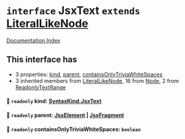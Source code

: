 # `interface` JsxText `extends` [LiteralLikeNode](../interface.LiteralLikeNode/README.md)

[Documentation Index](../README.md)

## This interface has

- 3 properties:
[kind](#-readonly-kind-syntaxkindjsxtext),
[parent](#-readonly-parent-jsxelement--jsxfragment),
[containsOnlyTriviaWhiteSpaces](#-readonly-containsonlytriviawhitespaces-boolean)
- 3 inherited members from [LiteralLikeNode](../interface.LiteralLikeNode/README.md), 16 from [Node](../interface.Node/README.md), 2 from [ReadonlyTextRange](../interface.ReadonlyTextRange/README.md)


#### 📄 `readonly` kind: [SyntaxKind.JsxText](../enum.SyntaxKind/README.md#jsxtext--12)



#### 📄 `readonly` parent: [JsxElement](../interface.JsxElement/README.md) | [JsxFragment](../interface.JsxFragment/README.md)



#### 📄 `readonly` containsOnlyTriviaWhiteSpaces: `boolean`



